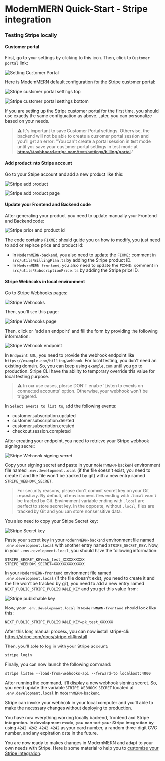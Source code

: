 # ModernMERN Quick-Start - Stripe integration

### Testing Stripe locally

#### Customer portal

First, go to your settings by clicking to this icon. Then, click to `Customer portal` link:

![Setting Customer Portal](images/settings-icon.png)

Here is ModernMERN default configuration for the Stripe customer portal:

![Stripe customer portal settings top](images/stripe-customer-portal-settings-top.png)

![Stripe customer portal settings bottom](images/stripe-customer-settings-bottom.png)

If you are setting up the Stripe customer portal for the first time, you should use exactly the same configuration as above. Later, you can personalize based on your needs.

> :warning: It's important to save Customer Portal settings. Otherwise, the backend will not be able to create a customer portal session and you'll get an error: "You can't create a portal session in test mode until you save your customer portal settings in test mode at https://dashboard.stripe.com/test/settings/billing/portal."

#### Add product into Stripe account

Go to your Stripe account and add a new product like this:

![Stripe add product](images/stripe-add-product.png)

![Stripe add product page](images/stripe-add-product-page.png)

#### Update your Frontend and Backend code

After generating your product, you need to update manually your Frontend and Backend code:

![Stripe price and product id](images/stripe-price-and-product-id.png)

The code contains `FIXME:` should guide you on how to modify, you just need to add or replace price and product id:

- In `ModernMERN-backend`, you also need to update the `FIXME:` comment in `src/utils/BillingPlan.ts` by adding the Stripe product ID.
- In `ModernMERN-frontend`, you also need to update the `FIXME:` comment in `src/utils/SubscriptionPrice.ts` by adding the Stripe price ID.

#### Stripe Webhooks in local environment

Go to Stripe Webhooks pages:

![Stripe Webhooks](images/stripe-webhook.png)

Then, you'll see this page:

![Stripe Webhooks page](images/stripe-webhook-page.png)

Then, click on 'add an endpoint' and fill the form by providing the following information:

![Stripe Webhook endpoint](images/stripe-endpoint.png)

In `Endpoint URL`, you need to provide the webhook endpoint like `https://example.com/billing/webhook`. For local testing, you don't need an existing domain. So, you can keep using `example.com` until you go to production. Stripe CLI have the ability to temporary override this value for local testing purpose.

> :warning: In our use cases, please DON'T enable 'Listen to events on connected accounts' option. Otherwise, your webhook won't be triggered.

In `Select events to list to`, add the following events:

- customer.subscription.updated
- customer.subscription.deleted
- customer.subscription.created
- checkout.session.completed

After creating your endpoint, you need to retrieve your Stripe webhook signing secret:

![Stripe Webhook signing secret](images/stripe-webhook-signing.png)

Copy your signing secret and paste in your `ModernMERN-backend` environment file named `.env.development.local` (if the file doesn't exist, you need to create it and the file won't be tracked by git) with a new entry named `STRIPE_WEBHOOK_SECRET`.

> For security reasons, please don't commit secret key on your Git repository. By default, all environment files ending with `.local` won't be tracked by Git. Environment variable ending with `.local` are perfect to store secret key. In the opposite, without `.local`, files are tracked by Git and you can store nonsensitive data.

You also need to copy your Stripe Secret key:

![Stripe Secret key](images/stripe-secret-key.png)

Paste your secret key in your `ModernMERN-backend` environment file named `.env.development.local` with another entry named `STRIPE_SECRET_KEY`. Now, in your `.env.development.local`, you should have the following information:

```shell
STRIPE_SECRET_KEY=sk_test_XXXXXXXXXX
STRIPE_WEBHOOK_SECRET=XXXXXXXXXXXXXX
```

In your `ModernMERN-frontend` environment file named `.env.development.local` (if the file doesn't exist, you need to create it and the file won't be tracked by git), you need to add a new entry named `NEXT_PUBLIC_STRIPE_PUBLISHABLE_KEY` and you get this value from:

![Stripe publishable key](images/stripe-publishable-key.png)

Now, your `.env.development.local` in `ModernMERN-frontend` should look like this:

```shell
NEXT_PUBLIC_STRIPE_PUBLISHABLE_KEY=pk_test_XXXXXX
```

After this long manual process, you can now install stripe-cli: https://stripe.com/docs/stripe-cli#install

Then, you'll able to log in with your Stripe account:

```shell
stripe login
```

Finally, you can now launch the following command:

```shell
stripe listen --load-from-webhooks-api --forward-to localhost:4000
```

After running the command, it'll display a new webhook signing secret. So, you need update the variable `STRIPE_WEBHOOK_SECRET` located at `.env.development.local` in `ModernMERN-backend`.

Stripe can invoke your webhook in your local computer and you'll able to make the necessary changes without deploying to production.

You have now everything working locally backend, frontend and Stripe integration. In development mode, you can test your Stripe integration by using `4242 4242 4242 4242` as your card number, a random three-digit CVC number, and any expiration date in the future.

You are now ready to makes changes in ModernMERN and adapt to your own needs with Stripe. Here is some material to help you to [customize your Stripe integration](CUSTOMIZE_STRIPE.md).
